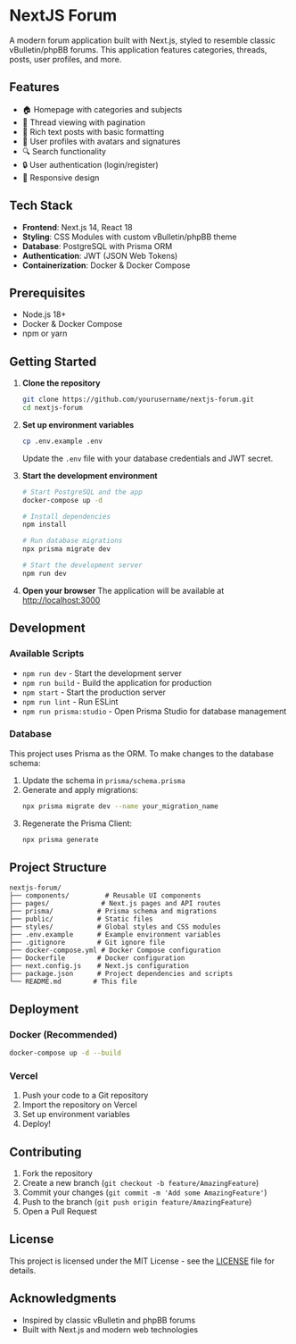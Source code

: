 # NextJS Forum

A modern forum application built with Next.js, styled to resemble classic vBulletin/phpBB forums. This application features categories, threads, posts, user profiles, and more.

## Features

- 🏠 Homepage with categories and subjects
- 📝 Thread viewing with pagination
- 💬 Rich text posts with basic formatting
- 👤 User profiles with avatars and signatures
- 🔍 Search functionality
- 🔒 User authentication (login/register)
- 📱 Responsive design

## Tech Stack

- **Frontend**: Next.js 14, React 18
- **Styling**: CSS Modules with custom vBulletin/phpBB theme
- **Database**: PostgreSQL with Prisma ORM
- **Authentication**: JWT (JSON Web Tokens)
- **Containerization**: Docker & Docker Compose

## Prerequisites

- Node.js 18+
- Docker & Docker Compose
- npm or yarn

## Getting Started

1. **Clone the repository**
   ```bash
   git clone https://github.com/yourusername/nextjs-forum.git
   cd nextjs-forum
   ```

2. **Set up environment variables**
   ```bash
   cp .env.example .env
   ```
   Update the `.env` file with your database credentials and JWT secret.

3. **Start the development environment**
   ```bash
   # Start PostgreSQL and the app
   docker-compose up -d
   
   # Install dependencies
   npm install
   
   # Run database migrations
   npx prisma migrate dev
   
   # Start the development server
   npm run dev
   ```

4. **Open your browser**
   The application will be available at [http://localhost:3000](http://localhost:3000)

## Development

### Available Scripts

- `npm run dev` - Start the development server
- `npm run build` - Build the application for production
- `npm start` - Start the production server
- `npm run lint` - Run ESLint
- `npm run prisma:studio` - Open Prisma Studio for database management

### Database

This project uses Prisma as the ORM. To make changes to the database schema:

1. Update the schema in `prisma/schema.prisma`
2. Generate and apply migrations:
   ```bash
   npx prisma migrate dev --name your_migration_name
   ```
3. Regenerate the Prisma Client:
   ```bash
   npx prisma generate
   ```

## Project Structure

```
nextjs-forum/
├── components/         # Reusable UI components
├── pages/             # Next.js pages and API routes
├── prisma/           # Prisma schema and migrations
├── public/           # Static files
├── styles/           # Global styles and CSS modules
├── .env.example      # Example environment variables
├── .gitignore        # Git ignore file
├── docker-compose.yml # Docker Compose configuration
├── Dockerfile        # Docker configuration
├── next.config.js    # Next.js configuration
├── package.json      # Project dependencies and scripts
└── README.md        # This file
```

## Deployment

### Docker (Recommended)

```bash
docker-compose up -d --build
```

### Vercel

1. Push your code to a Git repository
2. Import the repository on Vercel
3. Set up environment variables
4. Deploy!

## Contributing

1. Fork the repository
2. Create a new branch (`git checkout -b feature/AmazingFeature`)
3. Commit your changes (`git commit -m 'Add some AmazingFeature'`)
4. Push to the branch (`git push origin feature/AmazingFeature`)
5. Open a Pull Request

## License

This project is licensed under the MIT License - see the [LICENSE](LICENSE) file for details.

## Acknowledgments

- Inspired by classic vBulletin and phpBB forums
- Built with Next.js and modern web technologies
